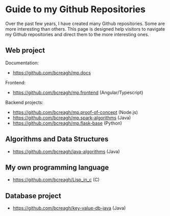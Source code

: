 # Guide to my Github Repositories

Over the past few years, I have created many Github repositories. Some are more interesting than others. This page is designed help visitors to navigate my Github repositories and direct them to the more interesting ones.

## Web project

Documentation:
* https://github.com/bcreagh/mp.docs

Frontend:
* https://github.com/bcreagh/mp.frontend (Angular/Typescript)

Backend projects:

* https://github.com/bcreagh/mp.proof-of-concept (Node.js)
* https://github.com/bcreagh/mp.spark-algorithms (Java)
* https://github.com/bcreagh/mp.flask-base (Python)


## Algorithms and Data Structures

* https://github.com/bcreagh/java-algorithms (Java)

## My own programming language

* https://github.com/bcreagh/Lisp_in_c (C)

## Database project

* https://github.com/bcreagh/key-value-db-java (Java)


